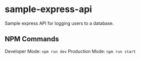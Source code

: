# sample-express-api
Sample express API for logging users to a database.

## NPM Commands
Developer Mode: `npm run dev`
Production Mode: `npm run start`

